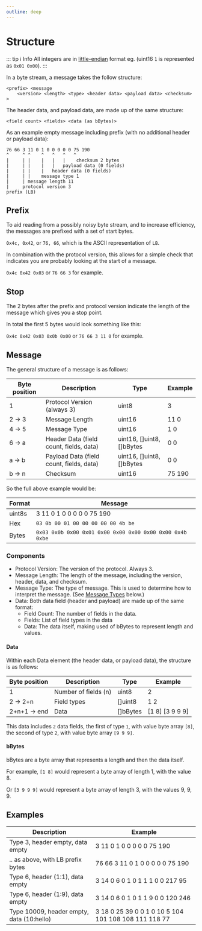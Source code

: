 ```yaml
---
outline: deep
---
```


# Structure

::: tip ℹ️ Info
All integers are in [little-endian](https://en.wikipedia.org/wiki/Endianness) format eg. (uint16 `1` is represented as `0x01 0x00`).
:::

In a byte stream, a message takes the follow structure:

```
<prefix> <message
    <version> <length> <type> <header data> <payload data> <checksum>
>
```

The header data, and payload data, are made up of the same structure:

```
<field count> <fields> <data (as bBytes)>
```

As an example empty message including prefix (with no additional header or payload data):

```
76 66 3 11 0 1 0 0 0 0 0 75 190
^     ^ ^    ^   ^   ^   ^
|     | |    |   |   |    checksum 2 bytes
|     | |    |   |   payload data (0 fields)
|     | |    |   header data (0 fields)
|     | |    message type 1
|     | message length 11
|     protocol version 3
prefix (LB)
```

## Prefix

To aid reading from a possibly noisy byte stream, and to increase efficiency, the messages are prefixed with a set of start bytes.

`0x4c, 0x42`, or `76, 66`, which is the ASCII representation of `LB`.

In combination with the protocol version, this allows for a simple check that indicates you are probably looking at the start of a message.

`0x4c 0x42 0x03` or `76 66 3` for example.

## Stop

The 2 bytes after the prefix and protocol version indicate the length of the message which gives you a stop point.

In total the first 5 bytes would look something like this:

`0x4c 0x42 0x03 0x0b 0x00` or `76 66 3 11 0` for example.

## Message

The general structure of a message is as follows:

| Byte position | Description                        | Type                      | Example |
| ------------- | ---------------------------------- | ------------------------- | -- |
| 1             | Protocol Version (always 3)        | uint8                     | 3 |
| 2 -> 3         | Message Length                     | uint16                    | 11 0 |
| 4 -> 5         | Message Type                       | uint16                    | 1 0 |
| 6 -> a         | Header Data (field count, fields, data) | uint16, []uint8, []bBytes | 0 0 |
| a -> b         | Payload Data (field count, fields, data)   | uint16, []uint8, []bBytes | 0 0 |
| b -> n | Checksum | uint16 | 75 190 |

So the full above example would be:

| Format | Message |
| ------ | --- |
| uint8s  | 3 11 0 1 0 0 0 0 0 75 190 |
| Hex | `03 0b 00 01 00 00 00 00 00 4b be` |
| Bytes    | `0x03 0x0b 0x00 0x01 0x00 0x00 0x00 0x00 0x00 0x4b 0xbe` |

### Components

- Protocol Version: The version of the protocol. Always 3.
- Message Length: The length of the message, including the version, header, data, and checksum.
- Message Type: The type of message. This is used to determine how to interpret the message. (See [Message Types](#message-types) below.)
- Data: Both data field (header and payload) are made up of the same format:
  - Field Count: The number of fields in the data.
  - Fields: List of field types in the data
  - Data: The data itself, making used of bBytes to represent length and values.

#### Data

Within each Data element (the header data, or payload data), the structure is as follows:

| Byte position | Description      | Type  | Example |
| ------------- | ---------------- | ----- | ------- |
| 1             | Number of fields (n) | uint8 | 2       |
| 2 -> 2+n      | Field types | []uint8 | 1 2        |
| 2+n+1 -> end  | Data | []bBytes | [1 8] [3 9 9 9]  |

This data includes `2` data fields, the first of type `1`, with value byte array `[8]`, the second of type `2`, with value byte array `[9 9 9]`.

#### bBytes

bBytes are a byte array that represents a length and then the data itself.

For example, `[1 8]` would represent a byte array of length 1, with the value 8.

Or `[3 9 9 9]` would represent a byte array of length 3, with the values 9, 9, 9.



## Examples

| Description                          | Example |
| ---------------------------------- | -- |
| Type 3, header empty, data empty | 3 11 0 1 0 0 0 0 0 75 190 |
| .. as above, with LB prefix bytes |  76 66 3 11 0 1 0 0 0 0 0 75 190 |
| Type 6, header (1:1), data empty | 3 14 0 6 0 1 0 1 1 1 0 0 217 95 |
| Type 6, header (1:9), data empty | 3 14 0 6 0 1 0 1 1 9 0 0 120 246 |
| Type 10009, header empty, data (10:hello) | 3 18 0 25 39 0 0 1 0 10 5 104 101 108 108 111 118 77 |
